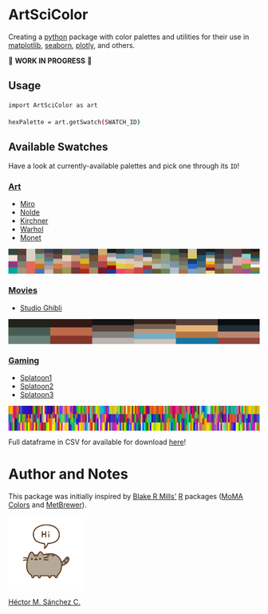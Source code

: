 # ArtSciColor

Creating a [python](https://www.python.org/) package with color palettes and utilities for their use in [matplotlib](https://matplotlib.org/), [seaborn](https://seaborn.pydata.org/), [plotly](https://plotly.com/python/), and others.

:construction: **WORK IN PROGRESS** :construction:


## Usage

```bash
import ArtSciColor as art

hexPalette = art.getSwatch(SWATCH_ID)
```


## Available Swatches

Have a look at currently-available palettes and pick one through its `ID`!

### [Art](./ArtSciColor/swatches/Art.md)

* [Miro](./ArtSciColor/swatches/Miro.md)
* [Nolde](./ArtSciColor/swatches/Nolde.md)
* [Kirchner](./ArtSciColor/swatches/Kirchner.md)
* [Warhol](./ArtSciColor/swatches/Kirchner.md)
* [Monet](./ArtSciColor/swatches/Monet.md)

<img src="./ArtSciColor/media/swatches/Art.jpg" height="50px" width='100%' align="middle"><br>

### [Movies](./ArtSciColor/swatches/Movies.md)

* [Studio Ghibli](./ArtSciColor/swatches/Ghibli.md)

<img src="./ArtSciColor/media/swatches/Movies.jpg" height="50px" width='100%' align="middle"><br>

### [Gaming](./ArtSciColor/swatches/Gaming.md)

* [Splatoon1](./ArtSciColor/swatches/Splatoon1.md)
* [Splatoon2](./ArtSciColor/swatches/Splatoon2.md)
* [Splatoon3](./ArtSciColor/swatches/Splatoon3.md)

<img src="./ArtSciColor/media/swatches/Gaming.jpg" height="50px" width='100%' align="middle"><br>

Full dataframe in CSV for available for download [here](./ArtSciColor/data/DB.csv)!

# Author and Notes

This package was initially inspired by [Blake R Mills'](https://github.com/BlakeRMills/MetBrewer) [R](https://www.r-project.org/about.html) packages ([MoMA Colors](https://github.com/BlakeRMills/MoMAColors) and [MetBrewer](https://github.com/BlakeRMills/MetBrewer)).

<img src="./ArtSciColor/media/about-pusheen.jpeg" height="150px" align="middle"><br>

[Héctor M. Sánchez C.](https://chipdelmal.github.io/)
